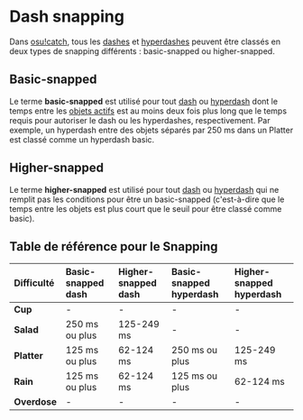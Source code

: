 # Dash snapping

Dans [osu!catch](/wiki/Game_mode/osu!catch), tous les [dashes](/wiki/Gameplay/Dash) et [hyperdashes](/wiki/Gameplay/Hyperdash) peuvent être classés en deux types de snapping différents : basic-snapped ou higher-snapped. 

## Basic-snapped

Le terme **basic-snapped** est utilisé pour tout [dash](/wiki/Gameplay/Dash) ou [hyperdash](/wiki/Gameplay/Hyperdash) dont le temps entre les [objets actifs](/wiki/Beatmapping/Active_object) est au moins deux fois plus long que le temps requis pour autoriser le dash ou les hyperdashes, respectivement. Par exemple, un hyperdash entre des objets séparés par 250 ms dans un Platter est classé comme un hyperdash basic.

## Higher-snapped

Le terme **higher-snapped** est utilisé pour tout [dash](/wiki/Gameplay/Dash) ou [hyperdash](/wiki/Gameplay/Hyperdash) qui ne remplit pas les conditions pour être un basic-snapped (c'est-à-dire que le temps entre les objets est plus court que le seuil pour être classé comme basic).

## Table de référence pour le Snapping

| Difficulté | Basic-snapped dash | Higher-snapped dash | Basic-snapped hyperdash | Higher-snapped hyperdash |
| :-- | :-- | :-- | :-- | :-- |
| **Cup** | - | - | - | - |
| **Salad** | 250 ms ou plus | 125-249 ms | - | - |
| **Platter** | 125 ms ou plus | 62-124 ms | 250 ms ou plus | 125-249 ms |
| **Rain** | 125 ms ou plus | 62-124 ms | 125 ms ou plus | 62-124 ms |
| **Overdose** | - | - | - | - |
